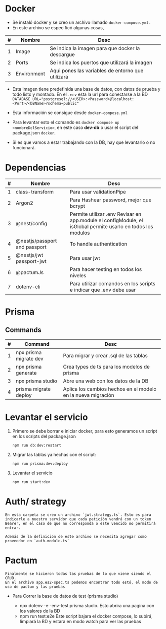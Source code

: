 # Docker

* Se instaló docker y se creo un archivo llamado `docker-compose.yml`. 
* En este archivo se especificó algunas cosas,

|  # 	|  Nombre 	| Desc  	|
|---	|---	|---	|
|  1 	| Image  	| Se indica la imagen para que docker la descargue  	|
|  2 	| Ports  	| Se indica los puertos que utilizará la imagen  	|
|  3 	| Environment  	| Aqui pones las variables de entorno que utilizará  	|

* Esta imagen tiene predefinida una base de datos, con datos de prueba y todo listo y montado. En el `.env` esta la url para conectarse a la BD
`DATABASE_URL="postgresql://<USER>:<Password>@localhost:<Port>/<DBName>?schema=public"`

* Esta información se consigue desde `docker-compose.yml`

* Para levantar esto el comando es `docker compose up <nombreDelServicio>`, en este caso **dev-db** o usar el script del package.json `docker`. 

* Si es que vamos a estar trabajando con la DB, hay que levantarlo o no funcionará.



# Dependencias

|  # 	|  Nombre 	| Desc  	|
|---	|---	|---	|
|  1 	| class-transform  	| Para usar validationPipe  	|
|  2 	| Argon2  	| Para Hashear password, mejor que bcrypt  	|
|  3 	| @nest/config  	| Permite utilizar .env Revisar en app.module el configModule, el isGlobal permite usarlo en todos los modulos  	|
|  4 	| @nestjs/passport and  passport  	| To handle authentication
|  5 	| @nestjs/jwt passport-jwt  	| Para usar jwt
|  6 	| @pactumJs  	| Para hacer testing en todos los niveles
|  7 	| dotenv-cli  	| Para utilizar comandos en los scripts e indicar que .env debe usar




# Prisma

## Commands
|  # 	|  Command 	| Desc  	|
|---	|---	|---	|
|  1 	| npx prisma migrate dev  	| Para migrar y crear .sql de las tablas  	|
|  2 	| npx prisma generate  	| Crea types de ts para los modelos de prisma 	|
|  3 	| npx prisma studio  	| Abre una web con los datos de la DB 	|
|  4 	| prisma migrate deploy 	| Aplica los cambios hechos en el modelo en la nueva migración 	|


# Levantar el servicio

1. Primero se debe borrar e iniciar docker, para esto generamos un script en los scripts del package.json

    `npm run db:dev:restart`

2. Migrar las tablas ya hechas con el script:

    `npm run prisma:dev:deploy`

3. Levantar el servicio

    `npm run start:dev`

# Auth/ strategy

    En esta carpeta se creo un archivo `jwt.strategy.ts`. Esto es para indicarle a nuestro servidor que cada petición vendrá con un token Bearer, en el caso de que no corresponda o este vencido no permitirá entrar.

    Además de la definición de este archivo se necesita agregar como proveedor en `auth.module.ts`


# Pactum

    Finalmente se hicieron todas las pruebas de lo que viene siendo el CRUD.
    En el archivo app.es2-spec.ts podemos encontrar todo estó, el modo de uso de pactum y las pruebas


* Para Correr la base de datos de test (prisma studio)
    
    * npx dotenv -e -env-test prisma studio. Esto abrira una pagina con los valores de la BD
    * npm run test:e2e Este script bajara el docker compose, lo subirá, limpiará la BD y estara en modo watch para ver las pruebas